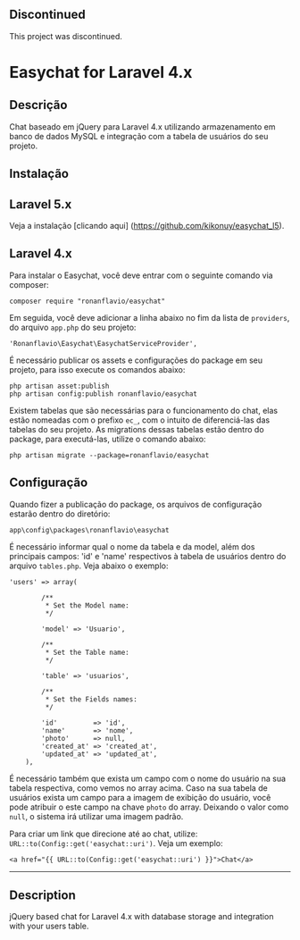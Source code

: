 ## Discontinued

This project was discontinued.

# Easychat for Laravel 4.x

## Descrição

Chat baseado em jQuery para Laravel 4.x utilizando armazenamento em banco de dados MySQL e integração com a tabela de usuários do seu projeto.

## Instalação

## Laravel 5.x

Veja a instalação [clicando aqui] (https://github.com/kikonuy/easychat_l5).

## Laravel 4.x


Para instalar o Easychat, você deve entrar com o seguinte comando via composer:

`composer require "ronanflavio/easychat"`

Em seguida, você deve adicionar a linha abaixo no fim da lista de `providers`, do arquivo `app.php` do seu projeto:

`'Ronanflavio\Easychat\EasychatServiceProvider',`

É necessário publicar os assets e configurações do package em seu projeto, para isso execute os comandos abaixo:

```
php artisan asset:publish
php artisan config:publish ronanflavio/easychat
```

Existem tabelas que são necessárias para o funcionamento do chat, elas estão nomeadas com o prefixo `ec_`, com o intuito de diferenciá-las das tabelas do seu projeto. As migrations dessas tabelas estão dentro do package, para executá-las, utilize o comando abaixo:

`php artisan migrate --package=ronanflavio/easychat`

## Configuração

Quando fizer a publicação do package, os arquivos de configuração estarão dentro do diretório:

`app\config\packages\ronanflavio\easychat`

É necessário informar qual o nome da tabela e da model, além dos principais campos: 'id' e 'name' respectivos à tabela de usuários dentro do arquivo `tables.php`. Veja abaixo o exemplo:

```
'users' => array(

        /**
         * Set the Model name:
         */

        'model' => 'Usuario',

        /**
         * Set the Table name:
         */

        'table' => 'usuarios',

        /**
         * Set the Fields names:
         */

        'id'         => 'id',
        'name'       => 'nome',
        'photo'      => null,
        'created_at' => 'created_at',
        'updated_at' => 'updated_at',
    ),
```

É necessário também que exista um campo com o nome do usuário na sua tabela respectiva, como vemos no array acima.
Caso na sua tabela de usuários exista um campo para a imagem de exibição do usuário, você pode atribuir o este campo na chave `photo` do array. Deixando o valor como `null`, o sistema irá utilizar uma imagem padrão.

Para criar um link que direcione até ao chat, utilize: `URL::to(Config::get('easychat::uri')`. Veja um exemplo:

`<a href="{{ URL::to(Config::get('easychat::uri') }}">Chat</a>`

-------------------------------------

## Description

jQuery based chat for Laravel 4.x with database storage and integration with your users table.
